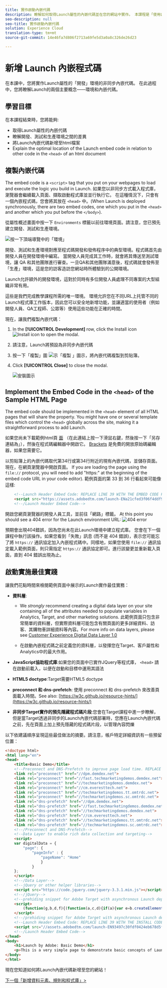 ```yaml
---
title: 實作啟動內嵌代碼
description: 瞭解如何取得Launch屬性的內嵌代碼並在您的網站中實作。 本課程是「使用Launch在網站中實作Experience cloud」教學課程的一部分。
seo-description: null
seo-title: 實作啟動內嵌代碼
solution: Experience Cloud
translation-type: tm+mt
source-git-commit: 14e46fa7d806f2713a69fe5d3a0a8c326de26d23

---
```



# 新增 Launch 內嵌程式碼

在本課中，您將實作Launch屬性的「開發」環境的非同步內嵌代碼。 在此過程中，您將瞭解Launch的兩個主要概念——環境和內嵌代碼。

## 學習目標

在本課程結束時，您將能夠:

* 取得Launch屬性的內嵌代碼
* 瞭解開發、測試和生產環境之間的差異
* 將Launch內嵌代碼新增至html檔案
* Explain the optimal location of the Launch embed code in relation to other code in the `<head>` of an html document

## 複製內嵌代碼

The embed code is a `<script>` tag that you put on your webpages to load and execute the logic you build in Launch. 如果您以非同步方式載入程式庫，瀏覽器會繼續載入頁面、擷取啟動程式庫並並行執行它。 在這種情況下，只會有一個內嵌程式碼，您會將其放在 `<head>` 中。(When Launch is deployed synchronously, there are two embed codes, one which you put in the `<head>` and another which you put before the `</body>`).

從屬性概述畫面中按一下 `Environments` 標籤以前往環境頁面。請注意，您已預先建立開發、測試和生產環境。

![按一下頂端導覽中的「環境」](images/launch-environments.png)

開發、測試和生產環境對應至程式碼開發和發佈程序中的典型環境。程式碼首先由開發人員在開發環境中編寫。 當開發人員完成其工作時，就會將其傳送至測試環境，讓 QA 和其他團隊進行審查。一旦QA和其他團隊滿意後，程式碼就會發佈至「生產」環境，這是您的訪客造訪您網站時所體驗到的公開環境。

Launch允許額外的開發環境，這對於同時有多位開發人員處理不同專案的大型組織非常有用。

這些是我們完成教學課程所需的唯一環境。 環境允許您在不同URL上托管不同的Launch程式庫工作版本，因此您可以安全地新增功能，並讓適當的使用者（例如開發人員、QA工程師、公眾等）使用這些功能在正確的時間。

現在，讓我們複製內嵌代碼：

1. In the **[!UICONTROL Development]** row, click the Install icon ![Install icon](images/launch-installIcon.png) to open the modal.

1. 請注意，Launch將預設為非同步內嵌代碼

1. 按一下「複製」圖 ![示「複製](images/launch-copyIcon.png) 」圖示，將內嵌代碼複製到剪貼簿。

1. Click **[!UICONTROL Close]** to close the modal.

   ![安裝圖示](images/launch-copyInstallCode.png)

## Implement the Embed Code in the `<head>` of the Sample HTML Page

The embed code should be implemented in the `<head>` element of all HTML pages that will share the property. You might have one or several template files which control the `<head>` globally across the site, making it a straightforward process to add Launch.

如果您尚未下載範例html頁 [面](https://www.enablementadobe.com/multi/web/basic-sample.html) （在此連結上按一下滑鼠右鍵，然後按一下「另存連結為」），然後在程式碼編輯器中開啟它。 [Brackets](http://brackets.io/) 是免費的開放原始碼編輯器，如果您需要它。

以剪貼簿上的內嵌代碼取代第34行或第34行附近的現有內嵌代碼，並儲存頁面。 現在，在網頁瀏覽器中開啟頁面。 If you are loading the page using the `file://` protocol, you will need to add "https:" at the beginning of the embed code URL in your code editor). 範例頁面的第 33 到 36 行看起來可能像這樣:

```html
    <!--Launch Header Embed Code: REPLACE LINE 39 WITH THE EMBED CODE FROM YOUR OWN DEVELOPMENT ENVIRONMENT-->
    <script src="https://assets.adobedtm.com/launch-ENa21cfed3f06f4ddf9690de8077b39e81-development.min.js" async></script>
    <!--/Launch Header Embed Code-->
```

開啟您網頁瀏覽器的開發人員工具，並前往「網路」標籤。 At this point you should see a 404 error for the Launch environment URL:
![404 error](images/samplepage-404.png)

預期會出現404錯誤，因為您尚未在此Launch環境中建立程式庫。 您會在下一個課程中執行該操作。如果您看到「失敗」訊息 (而不是 404 錯誤)，表示您可能忘了將 `https://` 通訊協定加入內嵌程式碼中。同樣地，如果您使用 `file://` 通訊協定載入範例頁面，則只需指定 `https://` 通訊協定即可。進行該變更並重新載入頁面，直到 404 錯誤出現為止。

## 啟動實施最佳實踐

讓我們花點時間來檢閱範例頁面中展示的Launch實作最佳實務：

* **資料層**:

   * We *strongly* recommend creating a digital data layer on your site containing all of the attributes needed to populate variables in Analytics, Target, and other marketing solutions. 此範例頁面只包含非常簡單的資料層，但實際資料層可能包含有關頁面的更多詳細資料、訪客、其購物車詳細資料等內容。For more info on data layers, please see [Customer Experience Digital Data Layer 1.0](https://www.w3.org/2013/12/ceddl-201312.pdf)

   * 在啟動內嵌程式碼之前定義您的資料層，以發揮您在Target、客戶屬性和Analytics中的最大作用。

* **JavaScript協助程式庫**:如果您的頁面中已實作JQuery等程式庫， `<head>` 請在啟動前載入，以便在啟動和目標中運用其語法

* **HTML5 doctype**:Target需要HTML5 doctype

* **preconnect 和 dns-prefetch**: 使用 preconnect 和 dns-prefetch 來改善頁面載入時間。See also: [https://w3c.github.io/resource-hints/](https://w3c.github.io/resource-hints/)

* **非同步Target實作的預先隱藏程式碼片段**:您會在Target課程中進一步瞭解，但是當Target透過非同步的Launch內嵌代碼部署時，您應在Launch內嵌代碼之前，先在頁面上加上預先隱藏的程式碼片段，以管理內容閃爍

以下依建議順序呈現這些最佳做法的摘要。請注意，帳戶特定詳細資訊有一些預留位置：

```html
<!doctype html>
<html lang="en">
<head>
    <title>Basic Demo</title>
    <!--Preconnect and DNS-Prefetch to improve page load time. REPLACE "techmarketingdemos" WITH YOUR OWN AAM PARTNER ID, TARGET CLIENT CODE, AND ANALYTICS TRACKING SERVER-->
    <link rel="preconnect" href="//dpm.demdex.net">
    <link rel="preconnect" href="//fast.techmarketingdemos.demdex.net">
    <link rel="preconnect" href="//techmarketingdemos.demdex.net">
    <link rel="preconnect" href="//cm.everesttech.net">
    <link rel="preconnect" href="//techmarketingdemos.tt.omtrdc.net">
    <link rel="preconnect" href="//techmarketingdemos.sc.omtrdc.net">
    <link rel="dns-prefetch" href="//dpm.demdex.net">
    <link rel="dns-prefetch" href="//fast.techmarketingdemos.demdex.net">
    <link rel="dns-prefetch" href="//techmarketingdemos.demdex.net">
    <link rel="dns-prefetch" href="//cm.everesttech.net">
    <link rel="dns-prefetch" href="//techmarketingdemos.tt.omtrdc.net">
    <link rel="dns-prefetch" href="//techmarketingdemos.sc.omtrdc.net">
    <!--/Preconnect and DNS-Prefetch-->
    <!--Data Layer to enable rich data collection and targeting-->
    <script>
    var digitalData = {
        "page": {
            "pageInfo" : {
                "pageName": "Home"
                }
            }
    };
    </script>
    <!--/Data Layer-->
    <!--jQuery or other helper libraries-->
    <script src="https://code.jquery.com/jquery-3.3.1.min.js"></script>
    <!--/jQuery-->
    <!--prehiding snippet for Adobe Target with asynchronous Launch deployment-->
    <script>
        (function(g,b,d,f){(function(a,c,d){if(a){var e=b.createElement("style");e.id=c;e.innerHTML=d;a.appendChild(e)}})(b.getElementsByTagName("head")[0],"at-body-style",d);setTimeout(function(){var a=b.getElementsByTagName("head")[0];if(a){var c=b.getElementById("at-body-style");c&&a.removeChild(c)}},f)})(window,document,"body {opacity: 0 !important}",3E3);
    </script>
    <!--/prehiding snippet for Adobe Target with asynchronous Launch deployment-->
    <!--Launch Header Embed Code: REPLACE LINE 39 WITH THE INSTALL CODE FROM YOUR OWN DEVELOPMENT ENVIRONMENT-->
    <script src="//assets.adobedtm.com/launch-EN93497c30fdf0424eb678d5f4ffac66dc.min.js" async></script>
    <!--/Launch Header Embed Code-->
</head>
<body>
    <h1>Launch by Adobe: Basic Demo</h1>
    <p>This is a very simple page to demonstrate basic concepts of Launch by Adobe</p>
</body>
</html>
```

現在您知道如何將Launch內嵌代碼新增至您的網站！

[下一個「新增資料元素、規則和程式庫」&gt;](launch-data-elements-rules.md)